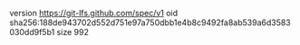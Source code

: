 version https://git-lfs.github.com/spec/v1
oid sha256:188de943702d552d751e97a750dbb1e4b8c9492fa8ab539a6d3583030dd9f5b1
size 992
